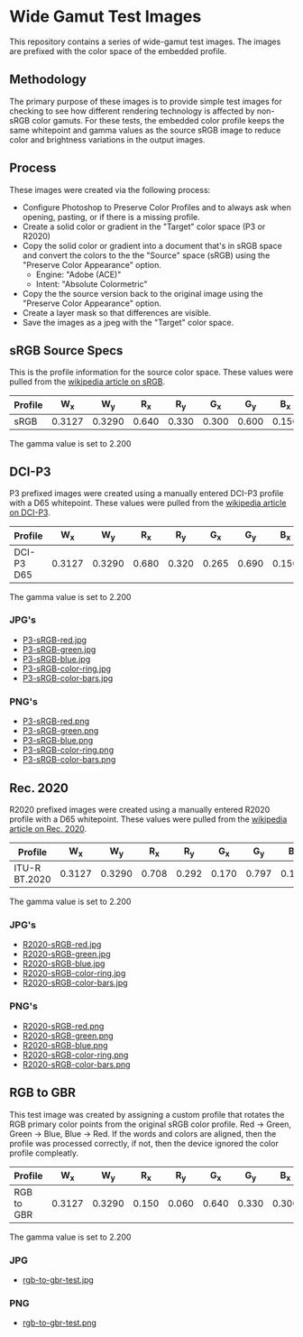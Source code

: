 # Wide Gamut Test Images

This repository contains a series of wide-gamut test images. The images are prefixed with the color space of the embedded profile.

## Methodology

The primary purpose of these images is to provide simple test images for checking to see how different rendering technology is affected by non-sRGB color gamuts. For these tests, the embedded color profile keeps the same whitepoint and gamma values as the source sRGB image to reduce color and brightness variations in the output images.

## Process

These images were created via the following process:
* Configure Photoshop to Preserve Color Profiles and to always ask when opening, pasting, or if there is a missing profile.
* Create a solid color or gradient in the "Target" color space (P3 or R2020)
* Copy the solid color or gradient into a document that's in sRGB space and convert the colors to the the "Source" space (sRGB) using the "Preserve Color Appearance" option.
  * Engine: "Adobe (ACE)"
  * Intent: "Absolute Colormetric"
* Copy the the source version back to the original image using the "Preserve Color Appearance" option.
* Create a layer mask so that differences are visible.
* Save the images as a jpeg with the "Target" color space.

## sRGB Source Specs

This is the profile information for the source color space.  These values were pulled from the [wikipedia article on sRGB](https://en.wikipedia.org/wiki/SRGB).

| Profile | W<sub>x</sub>| W<sub>y</sub>| R<sub>x</sub>| R<sub>y</sub>| G<sub>x</sub>| G<sub>y</sub>| B<sub>x</sub>| B<sub>y</sub> |
|---------|--------|--------|-------|-------|-------|-------|-------|-------|
| sRGB    | 0.3127 | 0.3290 | 0.640 | 0.330 | 0.300 | 0.600 | 0.150 | 0.060 |

The gamma value is set to 2.200

## DCI-P3

P3 prefixed images were created using a manually entered DCI-P3 profile with a D65 whitepoint. These values were pulled from the [wikipedia article on DCI-P3](https://en.wikipedia.org/wiki/DCI-P3).

| Profile | W<sub>x</sub>| W<sub>y</sub>| R<sub>x</sub>| R<sub>y</sub>| G<sub>x</sub>| G<sub>y</sub>| B<sub>x</sub>| B<sub>y</sub> |
|------------|--------|--------|-------|-------|-------|-------|-------|-------|
| DCI-P3 D65 | 0.3127 | 0.3290 | 0.680 | 0.320 | 0.265 | 0.690 | 0.150 | 0.060 |

The gamma value is set to 2.200

### JPG's
* [P3-sRGB-red.jpg](P3-sRGB-red.jpg)
* [P3-sRGB-green.jpg](P3-sRGB-green.jpg)
* [P3-sRGB-blue.jpg](P3-sRGB-blue.jpg)
* [P3-sRGB-color-ring.jpg](P3-sRGB-color-ring.jpg)
* [P3-sRGB-color-bars.jpg](P3-sRGB-color-bars.jpg)

### PNG's
* [P3-sRGB-red.png](P3-sRGB-red.png)
* [P3-sRGB-green.png](P3-sRGB-green.png)
* [P3-sRGB-blue.png](P3-sRGB-blue.png)
* [P3-sRGB-color-ring.png](P3-sRGB-color-ring.png)
* [P3-sRGB-color-bars.png](P3-sRGB-color-bars.png)

## Rec. 2020

R2020 prefixed images were created using a manually entered R2020 profile with a D65 whitepoint. These values were pulled from the [wikipedia article on Rec. 2020](https://en.wikipedia.org/wiki/Rec._2020).

| Profile | W<sub>x</sub>| W<sub>y</sub>| R<sub>x</sub>| R<sub>y</sub>| G<sub>x</sub>| G<sub>y</sub>| B<sub>x</sub>| B<sub>y</sub> |
|---------------|--------|--------|-------|-------|-------|-------|-------|-------|
| ITU-R BT.2020 | 0.3127 | 0.3290 | 0.708 | 0.292 | 0.170 | 0.797 | 0.131 | 0.046 |

The gamma value is set to 2.200

### JPG's
* [R2020-sRGB-red.jpg](R2020-sRGB-red.jpg)
* [R2020-sRGB-green.jpg](R2020-sRGB-green.jpg)
* [R2020-sRGB-blue.jpg](R2020-sRGB-blue.jpg)
* [R2020-sRGB-color-ring.jpg](R2020-sRGB-color-ring.jpg)
* [R2020-sRGB-color-bars.jpg](R2020-sRGB-color-bars.jpg)

### PNG's
* [R2020-sRGB-red.png](R2020-sRGB-red.png)
* [R2020-sRGB-green.png](R2020-sRGB-green.png)
* [R2020-sRGB-blue.png](R2020-sRGB-blue.png)
* [R2020-sRGB-color-ring.png](R2020-sRGB-color-ring.png)
* [R2020-sRGB-color-bars.png](R2020-sRGB-color-bars.png)

## RGB to GBR

This test image was created by assigning a custom profile that rotates the RGB primary color points from the original sRGB color profile. Red -> Green, Green -> Blue, Blue -> Red. If the words and colors are aligned, then the profile was processed correctly, if not, then the device ignored the color profile compleatly.

| Profile | W<sub>x</sub>| W<sub>y</sub>| R<sub>x</sub>| R<sub>y</sub>| G<sub>x</sub>| G<sub>y</sub>| B<sub>x</sub>| B<sub>y</sub> |
|------------|--------|--------|-------|-------|-------|-------|-------|-------|
| RGB to GBR | 0.3127 | 0.3290 | 0.150 | 0.060 | 0.640 | 0.330 | 0.300 | 0.600 |

The gamma value is set to 2.200

### JPG
* [rgb-to-gbr-test.jpg](rgb-to-gbr-test.jpg)

### PNG
* [rgb-to-gbr-test.png](rgb-to-gbr-test.png)
